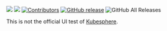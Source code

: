 [![](https://goreportcard.com/badge/linuxsuren/ks-ui-test)](https://goreportcard.com/report/linuxsuren/github-go)
[![](http://img.shields.io/badge/godoc-reference-5272B4.svg?style=flat-square)](https://godoc.org/github.com/linuxsuren/ks-ui-test)
[![Contributors](https://img.shields.io/github/contributors/linuxsuren/ks-ui-test.svg)](https://github.com/linuxsuren/github-go/graphs/contributors)
[![GitHub release](https://img.shields.io/github/release/linuxsuren/ks-ui-test.svg?label=release)](https://github.com/linuxsuren/github-go/releases/latest)
![GitHub All Releases](https://img.shields.io/github/downloads/linuxsuren/ks-ui-test/total)

This is not the official UI test of [Kubesphere](https://github.com/kubesphere/kubesphere/).

